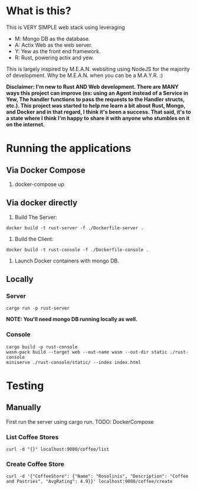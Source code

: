 # What is this?
This is VERY SIMPLE web stack using leveraging

* M: Mongo DB as the database.
* A: Actix Web as the web server.
* Y: Yew as the front end framework.
* R: Rust, powering actix and yew.

This is largely inspired by M.E.A.N. websiting using NodeJS for the majority of development. Why be M.E.A.N. when you can be a M.A.Y.R. :)

**Disclaimer: I'm new to Rust AND Web development. There are MANY ways this project can improve (ex: using an Agent instead of a Service in Yew, The handler functions to pass the requests to the Handler structs, etc.). This project was started to help me learn a bit about Rust, Mongo, and Docker and in that regard, I think it's been a success. That said, it's to a state where I think I'm happy to share it with anyone who stumbles on it on the internet.**

# Running the applications
## Via Docker Compose
1. docker-compose up

## Via docker directly
1.  Build The Server:
```
docker build -t rust-server -f ./Dockerfile-server .
```
1. Build the Client:
```
docker build -t rust-console -f ./Dockerfile-console .
```
1. Launch Docker containers with mongo DB.

## Locally
### Server
```
cargo run -p rust-server
```

**NOTE: You'll need mongo DB running locally as well.**

### Console
```
cargo build -p rust-console
wasm-pack build --target web --out-name wasm --out-dir static ./rust-console
miniserve ./rust-console/static/ --index index.html
```

# Testing
## Manually
First run the server using cargo run. TODO: DockerCompose

### List Coffee Stores
```
curl -d "{}" localhost:9080/coffee/list
```

### Create Coffee Store
```
curl -d '{"CoffeeStore": {"Name": "Rosolinis", "Description": "Coffee and Pastries", "AvgRating": 4.9}}' localhost:9080/coffee/create
```


